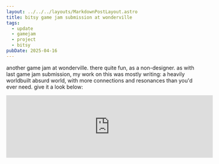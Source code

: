 ```yaml
---
layout: ../../../layouts/MarkdownPostLayout.astro
title: bitsy game jam submission at wonderville
tags:
  - update
  - gamejam
  - project
  - bitsy
pubDate: 2025-04-16
---
```


another game jam at wonderville. there quite fun, as a non-designer. as with last game jam submission, my work on this was mostly writing: a heavily worldbuilt absurd world, with more connections and resonances than you'd ever need. give it a look below:

<iframe width="552" height="167" frameborder="0" src="https://itch.io/embed/3468694"><a href="https://towercity.itch.io/the-free-mantle">The Free-Mantle by towercity</a></iframe>
